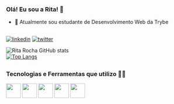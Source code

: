 ### Olá! Eu sou a Rita! 👋

- 🌱 Atualmente sou estudante de Desenvolvimento Web da Trybe


##

[![linkedin](https://img.shields.io/badge/LinkedIn-0077B5?style=for-the-badge&logo=linkedin&logoColor=white)](https://linkedin.com/in/ritacassiasr)
[![twitter](https://img.shields.io/badge/Twitter-1DA1F2?style=for-the-badge&logo=twitter&logoColor=white)](https://twitter.com/ritacassiasr)



![Rita Rocha GitHub stats](https://github-readme-stats.vercel.app/api?username=ritacassiasr&show_icons=true&theme=gotham) <br> 
[![Top Langs](https://github-readme-stats.vercel.app/api/top-langs/?username=ritacassiasr&theme=gotham&card_width=495)](https://github.com/ritacassiasr/github-readme-stats)

##

### Tecnologias e Ferramentas que utilizo 👩‍💻

<img src="https://cdn.jsdelivr.net/gh/devicons/devicon/icons/javascript/javascript-original.svg" width="40" height="40"/> <img src="https://cdn.jsdelivr.net/gh/devicons/devicon/icons/html5/html5-plain-wordmark.svg" width="40" height="40"/>
<img src="https://cdn.jsdelivr.net/gh/devicons/devicon/icons/css3/css3-plain-wordmark.svg" width="40" height="40"/> <img src="https://cdn.jsdelivr.net/gh/devicons/devicon/icons/bash/bash-plain.svg" width="40" height="40"/> <img src="https://cdn.jsdelivr.net/gh/devicons/devicon/icons/slack/slack-original.svg" width="40" height="40"/>




          
          
          
          
